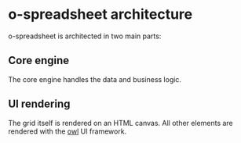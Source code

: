 # o-spreadsheet architecture

o-spreadsheet is architected in two main parts:

## Core engine

The core engine handles the data and business logic.

## UI rendering

The grid itself is rendered on an HTML canvas.
All other elements are rendered with the [owl](https://github.com/odoo/owl) UI framework.

